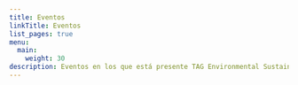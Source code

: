 ```yaml
---
title: Eventos
linkTitle: Eventos
list_pages: true
menu:
  main:
    weight: 30
description: Eventos en los que está presente TAG Environmental Sustainability
---
```

